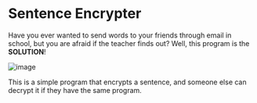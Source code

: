 <h1>Sentence Encrypter</h1>

<p>Have you ever wanted to send words to your friends through email in school, but you are afraid if the teacher finds out? Well, this program is the
<b>SOLUTION</b>!
</p>

![image](https://github.com/user-attachments/assets/b087a104-3415-4c12-b06e-29684a58c273)


<p>This is a simple program that encrypts a sentence, and someone else can decrypt it if they have the same program. </p>

